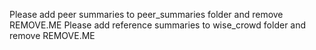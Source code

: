 Please add peer summaries to peer_summaries folder and remove REMOVE.ME
Please add reference summaries to wise_crowd folder and remove REMOVE.ME
